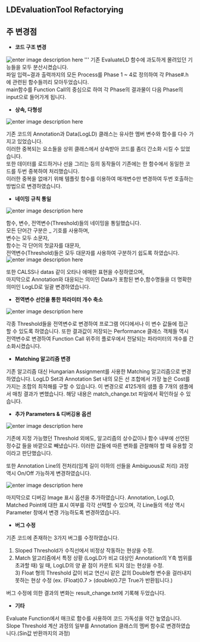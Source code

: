 ## LDEvaluationTool Refactorying
## 주 변경점

 -  **코드 구조 변경**
 
 ![enter image description here](https://lh3.googleusercontent.com/Iwe5hHf5yzGY_1gXZWNKkvyeM6C8LMSyDlG4afG7yRMB4rCCrsO9VAZ_z74a_zonLNEZ8DD1ZSYr)
'''	
기존 EvaluateLD 함수에 과도하게 몰려있던 기능들을 모두 분산시켰습니다.  
파일 입력~결과 출력까지의 모든 Process를 Phase 1 ~ 4로 정의하여 각 Phase#.h 에 관련된 함수들끼리 모아두었습니다.  
main함수를 Function Call의 중심으로 하여 각 Phase의 결과물이 다음 Phase의 input으로 들어가게 됩니다.  

-  **상속, 다형성**
 
 ![enter image description here](https://lh3.googleusercontent.com/3TXj1QDtUi_uI1XROTv_YzWU71csffoyVAjsLR51S6vgZudxBDVS7MBcqsSpkVY6Xj7OxBD3Pnwt)

기존 코드의 Annotation과 Data(LogLD) 클래스는 유사한 멤버 변수와 함수를 다수 가지고 있었습니다.  
이러한 중복되는 요소들을 상위 클래스에서 상속받아 코드를 좀더 간소화 시킬 수 있었습니다.  
또한 데이터를 로드하거나 선을 그리는 등의 동작들이 기존에는 한 함수에서 동일한 코드를 두번 중복하여 처리했습니다.  
이러한 중복을 없애기 위해 템플릿 함수를 이용하여 매개변수만 변경하여 두번 호출하는 방법으로 변경하였습니다.  
	  
	
 -  **네이밍 규칙 통일**
 
![enter image description here](https://lh3.googleusercontent.com/D3jwk52vOdCaYP6EQ041Q1OR0rEX53nZB002It5OnsbM5wKzSF-obqYIHi89f4MSsKEhoDEpgGei)
	
함수, 변수, 전역변수(Threshold)들의 네이밍을 통일했습니다.  
	모든 단어간 구분은 _ 기호를 사용하며,  
	변수는 모두 소문자,  
	함수는 각 단어의 첫글자를 대문자,  
	전역변수(Threshold)들은 모두 대문자를 사용하여 구분하기 쉽도록 하였습니다.  
	![enter image description here](https://lh3.googleusercontent.com/0idDpNCwYjccOLIBLsWvOJSS3BWifmYs4YX6iwEmlGs2lxZ1yqgJBHTawiTA4Jt88RdBpNq3Vv_J)
	
또한 CALSS나 datas 같이 오타나 애매한 표현을 수정하였으며,  
	마지막으로 Annotation와 대응되는 의미인 Data가 포함된 변수,함수명들을 더 명확한 의미인 LogLD로 일괄 변경하였습니다.

 - **전역변수 선언을 통한 파라미터 개수 축소**

![enter image description here](https://lh3.googleusercontent.com/CAwPqE8TEukNXSlYUbUwFfJMYHf7EKA7gdMiSBkOo_g7XTplKyWYvZNJ4u_Bw0DUF1QSfjBdGLN9)
	
각종 Threshold들을 전역변수로 변경하여 프로그램 어디에서나 이 변수 값들에 접근 할 수 있도록 하였습니다. 또한 결과값이 저장되는 Performance 클래스 객체들 역시 전역변수로 변경하여 Function Call 위주의  플로우에서 전달되는 파라미터의 개수를 간소화시켰습니다.
	
 -  **Matching 알고리즘 변경**

기존 알고리즘 대신 Hungarian Assignment를 사용한 Matching 알고리즘으로 변경하였습니다.
LogLD Set과 Annotation Set 내의 모든 선 조합에서 가장 높은 Cost를 가지는 조합의 최적해를 구할 수 있습니다.
이 변경으로 4125개의 샘플 중 7개의 샘플에서 매칭 결과가 변했습니다. 해당 내용은 match_change.txt 파일에서 확인하실 수 있습니다.


 -  **추가 Parameters & 디버깅용 옵션**
 
![enter image description here](https://lh3.googleusercontent.com/0VKDjSlY2hWIknKU6jBL8t8hmjpu3Z1kIiKatCwaR1bxkCSFzFnN7B9W2ECluyas2gm8Evazb4-7)


기존에 지정 가능했던 Threshold 외에도, 알고리즘의 상수값이나 함수 내부에 선언된 정수값 들을 바깥으로 빼냈습니다. 이러한 값들에 따른 변화를 관찰해야 할 때 유용할 것이라고 판단했습니다.

또한 Annotation Line의 전처리(임계 길이 이하의 선들을 Ambiguous로 처리) 과정 역시 On/Off 가능하게 변경하였습니다.



![enter image description here](https://lh3.googleusercontent.com/7419ZU2svP9flnSleQGl7MGIBcFIQc9Vfae8UHSLht-Mh6ULOdVSQEjpFhKS1zIQc35HMUropNnF)


마지막으로 디버깅 Image 표시 옵션을 추가하였습니다.
Annotation, LogLD, Matched Point에 대한 표시 여부를 각각 선택할 수 있으며,
각 Line들의 색상 역시 Parameter 창에서 변경 가능하도록 변경하였습니다.


 - **버그 수정**

기존 코드에 존재하는 3가지 버그를 수정하였습니다.

  1) Sloped Threshold가 수직선에서 비정상 작동하는 현상을 수정. 	
   2) Match 알고리즘에서 특정 상황 (LogLD가 비교 대상인 Annotation의 Y축 범위를 초과할 때) 일 때,
   LogLD의 양 끝 점이 카운트 되지 않는 현상을 수정. 	
     3) Float 형의 Threshold 값이 비교 연산시 같은 값의 Double형 변수을 걸러내지 못하는 현상
    수정 (ex. (Float)0.7 > (double)0.7은 True가 반환됩니다.)

버그 수정에 의한 결과의 변화는 result_change.txt에 기록해 두었습니다.

 - **기타**

Evaluate Function에서 매크로 함수를 사용하여 코드 가독성을 약간 높였습니다.
Slope Threshold 계산 과정의 일부를 Annotation 클래스의 멤버 함수로 변경하였습니다.(Sin값 반환까지의 과정)


